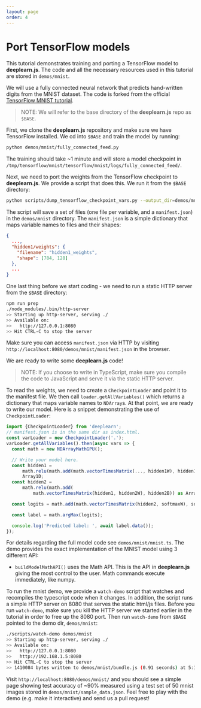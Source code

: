```yaml
---
layout: page
order: 4
---
```


# Port TensorFlow models
This tutorial demonstrates training and porting a TensorFlow model to **deeplearn.js**.
The code and all the necessary resources used in this tutorial are stored in
`demos/mnist`.

We will use a fully connected neural network that predicts hand-written digits
from the MNIST dataset. The code is forked from the official
[TensorFlow MNIST tutorial](https://github.com/tensorflow/tensorflow/blob/r1.2/tensorflow/examples/tutorials/mnist/fully_connected_feed.py).

> NOTE: We will refer to the base directory of the **deeplearn.js** repo as `$BASE`.

First, we clone the **deeplearn.js** repository and make sure we have TensorFlow
installed. We cd into `$BASE` and train the model by running:

```bash
python demos/mnist/fully_connected_feed.py
```

The training should take ~1 minute and will store a model checkpoint in
`/tmp/tensorflow/mnist/tensorflow/mnist/logs/fully_connected_feed/`.

Next, we need to port the weights from the TensorFlow checkpoint to **deeplearn.js**.
We provide a script that does this. We run it from the `$BASE` directory:

```bash
python scripts/dump_tensorflow_checkpoint_vars.py --output_dir=demos/mnist/ --checkpoint_file=/tmp/tensorflow/mnist/logs/fully_connected_feed/model.ckpt-1999
```

The script will save a set of files (one file per variable, and a
`manifest.json`) in the `demos/mnist` directory. The `manifest.json` is a simple
dictionary that maps variable names to files and their shapes:

```json
{
  ...,
  "hidden1/weights": {
    "filename": "hidden1_weights",
    "shape": [784, 128]
  },
  ...
}
```

One last thing before we start coding - we need to run a static HTTP server from
the `$BASE` directory:

```bash
npm run prep
./node_modules/.bin/http-server
>> Starting up http-server, serving ./
>> Available on:
>>   http://127.0.0.1:8080
>> Hit CTRL-C to stop the server
```

Make sure you can access `manifest.json` via HTTP by visiting
`http://localhost:8080/demos/mnist/manifest.json` in the browser.

We are ready to write some **deeplearn.js** code!

> NOTE: If you choose to write in TypeScript,
make sure you compile the code to JavaScript and serve it via the static HTTP
server.


To read the weights, we need to create a `CheckpointLoader` and point it to the
manifest file. We then call `loader.getAllVariables()` which returns a
dictionary that maps variable names to `NDArray`s. At that point, we are ready
to write our model. Here is a snippet demonstrating the use of
`CheckpointLoader`:

```ts
import {CheckpointLoader} from 'deeplearn';
// manifest.json is in the same dir as index.html.
const varLoader = new CheckpointLoader('.');
varLoader.getAllVariables().then(async vars => {
  const math = new NDArrayMathGPU();

  // Write your model here.
  const hidden1 =
      math.relu(math.add(math.vectorTimesMatrix(..., hidden1W), hidden1B)) as
      Array1D;
  const hidden2 =
      math.relu(math.add(
          math.vectorTimesMatrix(hidden1, hidden2W), hidden2B)) as Array1D;

  const logits = math.add(math.vectorTimesMatrix(hidden2, softmaxW), softmaxB);

  const label = math.argMax(logits);

  console.log('Predicted label: ', await label.data());
});
```

For details regarding the full model code see `demos/mnist/mnist.ts`. The demo
provides the exact implementation of the MNIST model using 3 different API:

- `buildModelMathAPI()` uses the Math API. This is the API in
**deeplearn.js** giving the most control to the user. Math commands execute immediately,
like numpy.

To run the mnist demo, we provide a `watch-demo` script that watches and
recompiles the typescript code when it changes. In addition, the script runs a
simple HTTP server on 8080 that serves the static html/js files. Before you run
`watch-demo`, make sure you kill the HTTP server we started earlier in the
tutorial in order to free up the 8080 port. Then run `watch-demo` from `$BASE`
pointed to the demo dir, `demos/mnist`:

```bash
./scripts/watch-demo demos/mnist
>> Starting up http-server, serving ./
>> Available on:
>>   http://127.0.0.1:8080
>>   http://192.168.1.5:8080
>> Hit CTRL-C to stop the server
>> 1410084 bytes written to demos/mnist/bundle.js (0.91 seconds) at 5:17:45 PM
```

Visit `http://localhost:8080/demos/mnist/` and you should see a simple page
showing test accuracy of ~90% measured using a test set of 50 mnist images
stored in `demos/mnist/sample_data.json`. Feel free to play with the demo
(e.g. make it interactive) and send us a pull request!
